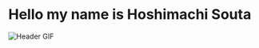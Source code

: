 # Hello my name is Hoshimachi Souta

![Header GIF](https://tenor.com/en-GB/view/anna-yanami-makeine-too-many-losing-heroines-anime-talk-gif-1339373215790184885)

